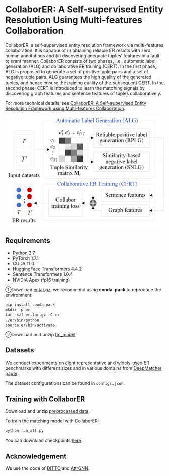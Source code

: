 # **CollaborER: A Self-supervised Entity Resolution Using Multi-features Collaboration**

CollaborER, a self-supervised entity resolution framework via multi-features collaboration. It is capable of (i) obtaining reliable ER results with zero human annotations and (ii) discovering adequate tuples’ features in a fault-tolerant manner. CollaborER consists of two phases, i.e., automatic label generation (ALG) and collaborative ER training (CERT). In the first phase, ALG is proposed to generate a set of positive tuple pairs and a set of negative tuple pairs. ALG guarantees the high quality of the generated tuples, and hence ensure the training quality of the subsequent CERT. In the second phase, CERT is introduced to learn the matching signals by discovering graph features and sentence features of tuples collaboratively.

For more technical details, see [CollaborER: A Self-supervised Entity Resolution Framework using Multi-features Collaboration](https://arxiv.org/abs/2108.08090).

![framework](framework.jpg)

## Requirements

* Python 3.7
* PyTorch 1.7.1
* CUDA 11.0
* HuggingFace Transformers 4.4.2
* Sentence Transformers 1.0.4
* NVIDIA Apex (fp16 training)

①Download [er.tar.gz](https://drive.google.com/file/d/1MHRfyk5bp7jv1dz-dCByhnTL483G43tR/view?usp=sharing), we recommend using **conda-pack** to reproduce the environment:

```
pip install conda-pack
mkdir -p er
tar -xzf er.tar.gz -C er
./er/bin/python
source er/bin/activate
```

②Download and unzip [lm_model](https://drive.google.com/file/d/13uzWfiZNfJewEkCtAfS4J1rX5td8CaWf/view?usp=sharing).

## Datasets

We conduct experiments on eight representative and widely-used ER benchmarks with different sizes and in various domains from [DeepMatcher paper](http://pages.cs.wisc.edu/~anhai/papers1/deepmatcher-sigmod18.pdf).

The dataset configurations can be found in ``configs.json``. 


## Training with CollaborER

Download and unzip [preprocessed data](https://drive.google.com/file/d/13UvUh8RMlm28WCoubXIJC9q9NMtMW2yU/view?usp=sharing).

To train the matching model with CollaborER:
```
python run_all.py
```

You can download checkpoints [here](https://drive.google.com/file/d/1kAP5niP4Etye4cuarAXm6xbxDYkyHGnS/view?usp=sharing). 

## Acknowledgement

We use the code of [DITTO](https://github.com/megagonlabs/ditto) and [AttrGNN](https://github.com/thunlp/explore-and-evaluate).

